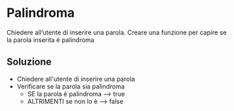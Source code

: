 # Palindroma 

Chiedere all’utente di inserire una parola. Creare una funzione per capire se la parola inserita è palindroma

## Soluzione

- Chiedere all'utente di inserire una parola
- Verificare se la parola sia palindroma 
  - SE la parola è palindroma --> true 
  - ALTRIMENTI se non lo è --> false 


